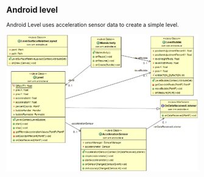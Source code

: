 <h2>Android level</h2>
Android Level uses acceleration sensor data to create a simple level.<br /><br />
<img src="https://github.com/DeveloperMarshall/AndroidLevel/blob/master/android-level-uml.png" />
